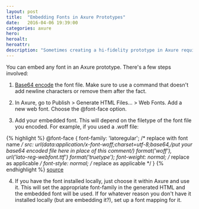 ```yaml
---
layout: post
title:  "Embedding Fonts in Axure Prototypes"
date:   2016-04-06 19:39:00
categories: axure
hero:
heroalt:
heroattr:
description: "Sometimes creating a hi-fidelity prototype in Axure requires specific fonts. If the font you need isn't hosted online for use as a web font, you can embed it directly in the Axure file."
---
```


You can embed any font in an Axure prototype. There's a few steps involved:

1. [Base64 encode](http://superuser.com/questions/120796/os-x-base64-encode-via-command-line) the font file. Make sure to use a command that doesn't add newline characters or remove them after the fact.

2. In Axure, go to Publish > Generate HTML Files... > Web Fonts. Add a new web font. Choose the @font-face option.

3. Add your embedded font. This will depend on the filetype of the font file you encoded. For example, if you used a .woff file:

{% highlight %}
@font-face {
    font-family: 'latoregular'; /* replace with font name */
    src: url(data:application/x-font-woff;charset=utf-8;base64,/*put your base64 encoded file here in place of this comment*/) format('woff'),
     url('lato-reg-webfont.ttf') format('truetype');
    font-weight: normal; /* replace as applicable */
    font-style: normal; /* replace as applicable */
}
{% endhighlight %}
[source](http://sosweetcreative.com/2613/font-face-and-base64-data-uri)

4. If you have the font installed locally, just choose it within Axure and use it. This will set the appropriate font-family in the generated HTML and the embedded font will be used. If for whatever reason you don't have it installed locally (but are embedding it?), set up a font mapping for it.